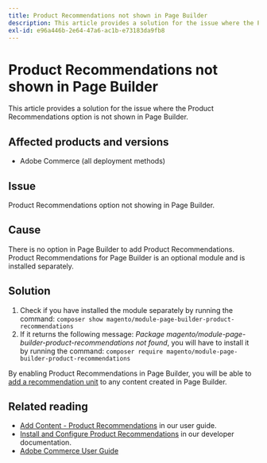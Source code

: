 ```yaml
---
title: Product Recommendations not shown in Page Builder
description: This article provides a solution for the issue where the Product Recommendations option is not shown in Page Builder.
exl-id: e96a446b-2e64-47a6-ac1b-e73183da9fb8
---
```

# Product Recommendations not shown in Page Builder

This article provides a solution for the issue where the Product Recommendations option is not shown in Page Builder.

## Affected products and versions

* Adobe Commerce (all deployment methods)

## Issue

Product Recommendations option not showing in Page Builder.

## Cause

There is no option in Page Builder to add Product Recommendations. Product Recommendations for Page Builder is an optional module and is installed separately.

## Solution

1. Check if you have installed the module separately by running the command: `composer show magento/module-page-builder-product-recommendations`
1. If it returns the following message: *Package magento/module-page-builder-product-recommendations not found*, you will have to install it by running the command: `composer require magento/module-page-builder-product-recommendations`

By enabling Product Recommendations in Page Builder, you will be able to [add a recommendation unit](https://experienceleague.adobe.com/docs/commerce-admin/page-builder/add-content/recommendations.html?lang=en) to any content created in Page Builder.

## Related reading

* [Add Content - Product Recommendations](https://experienceleague.adobe.com/docs/commerce-admin/page-builder/add-content/recommendations.html?lang=en) in our user guide.
* [Install and Configure Product Recommendations](https://devdocs.magento.com/recommendations/install-configure.html) in our developer documentation.
* [Adobe Commerce User Guide](https://docs.magento.com/user-guide/)
